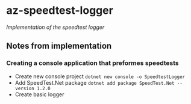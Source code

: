 az-speedtest-logger
===================
_Implementation of the speedtest logger_

Notes from implementation
-------------------------

### Creating a console application that preformes speedtests

* Create new console project `dotnet new console -o SpeedtestLogger`
* Add SpeedTest.Net package `dotnet add package SpeedTest.Net --version 1.2.0`
* Create basic logger
